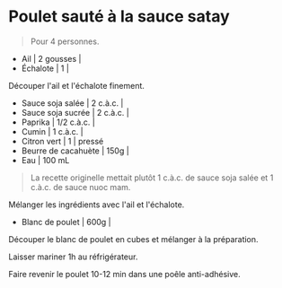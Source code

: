 # Poulet sauté à la sauce satay

> Pour 4 personnes.

- Ail | 2 gousses |
- Échalote | 1 |

Découper l'ail et l'échalote finement.

- Sauce soja salée | 2 c.à.c. |
- Sauce soja sucrée | 2 c.à.c. |
- Paprika | 1/2 c.à.c. |
- Cumin | 1 c.à.c. |
- Citron vert | 1 | pressé
- Beurre de cacahuète | 150g |
- Eau | 100 mL

> La recette originelle mettait plutôt 1 c.à.c. de sauce soja salée et 1 c.à.c. de sauce nuoc mam.

Mélanger les ingrédients avec l'ail et l'échalote.

- Blanc de poulet | 600g |

Découper le blanc de poulet en cubes et mélanger à la préparation.

Laisser mariner 1h au réfrigérateur.

Faire revenir le poulet 10-12 min dans une poêle anti-adhésive.
